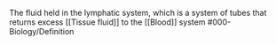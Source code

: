 The fluid held in the lymphatic system, which is a system of tubes that returns excess [[Tissue fluid]] to the [[Blood]] system
#000-Biology/Definition 
